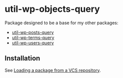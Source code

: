 # util-wp-objects-query

Package designed to be a base for my other packages: 
* [util-wp-posts-query](https://github.com/vadim-cvy/util-wp-posts-query)
* [util-wp-terms-query](https://github.com/vadim-cvy/util-wp-terms-query)
* [util-wp-users-query](https://github.com/vadim-cvy/util-wp-users-query)

## Installation
See [Loading a package from a VCS repository](https://getcomposer.org/doc/05-repositories.md#loading-a-package-from-a-vcs-repository).
